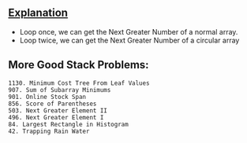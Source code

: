 ## [Explanation](https://leetcode.com/problems/next-greater-element-ii/discuss/98270/JavaC%2B%2BPython-Loop-Twice)
  * Loop once, we can get the Next Greater Number of a normal array.
  * Loop twice, we can get the Next Greater Number of a circular array
  
## More Good Stack Problems:
  ```
  1130. Minimum Cost Tree From Leaf Values
  907. Sum of Subarray Minimums
  901. Online Stock Span
  856. Score of Parentheses
  503. Next Greater Element II
  496. Next Greater Element I
  84. Largest Rectangle in Histogram
  42. Trapping Rain Water
  ```
